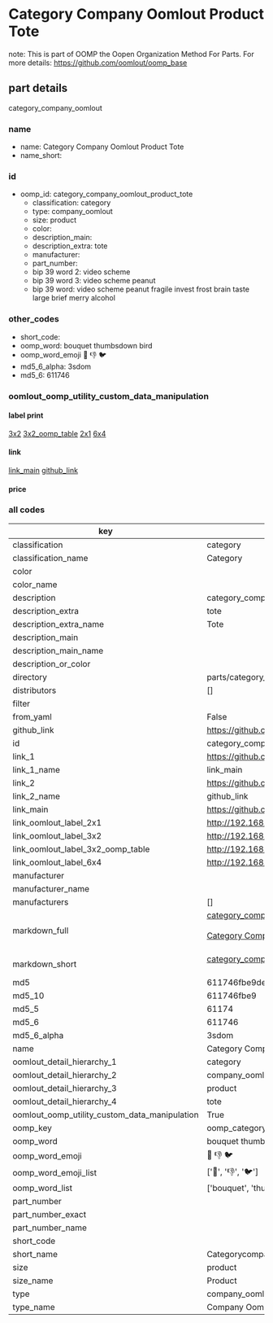 # Category Company Oomlout Product Tote  

note: This is part of OOMP the Oopen Organization Method For Parts. For more details: https://github.com/oomlout/oomp_base

##  part details



category_company_oomlout

### name
* name: Category Company Oomlout Product Tote
* name_short: 
### id
* oomp_id: category_company_oomlout_product_tote
  * classification: category
  * type: company_oomlout
  * size: product
  * color: 
  * description_main: 
  * description_extra: tote
  * manufacturer: 
  * part_number: 
  * bip 39 word 2: video scheme
  * bip 39 word 3: video scheme peanut
  * bip 39 word: video scheme peanut fragile invest frost brain taste large brief merry alcohol

### other_codes
* short_code: 
* oomp_word: bouquet thumbsdown bird
* oomp_word_emoji :bouquet: :thumbsdown: :bird:
* md5_6_alpha: 3sdom
* md5_6: 611746






### oomlout_oomp_utility_custom_data_manipulation
#### label print
[3x2](http://192.168.1.245:1112/?label=oomp%203sdom)
[3x2_oomp_table](http://192.168.1.107:1112/?label=oomp%203sdom)
[2x1](http://192.168.1.242:1112/?label=oomp%203sdom)
[6x4](http://192.168.1.55:1112/?label=oomp%203sdom)    

#### link

[link_main](https://github.com/oomlout/oomlout_oomp_current_version_messy/tree/main/parts/category_company_oomlout_product_tote) [github_link](https://github.com/oomlout/oomlout_oomp_part_src/tree/main/parts/category_company_oomlout_product_tote)                             

#### price







### all codes 
| key | value |  
| --- | --- |  
| classification | category |  
| classification_name | Category |  
| color |  |  
| color_name |  |  
| description | category_company_oomlout |  
| description_extra | tote |  
| description_extra_name | Tote |  
| description_main |  |  
| description_main_name |  |  
| description_or_color |   |  
| directory | parts/category_company_oomlout_product_tote |  
| distributors | [] |  
| filter |  |  
| from_yaml | False |  
| github_link | https://github.com/oomlout/oomlout_oomp_part_src/tree/main/parts/category_company_oomlout_product_tote |  
| id | category_company_oomlout_product_tote |  
| link_1 | https://github.com/oomlout/oomlout_oomp_current_version_messy/tree/main/parts/category_company_oomlout_product_tote |  
| link_1_name | link_main |  
| link_2 | https://github.com/oomlout/oomlout_oomp_part_src/tree/main/parts/category_company_oomlout_product_tote |  
| link_2_name | github_link |  
| link_main | https://github.com/oomlout/oomlout_oomp_current_version_messy/tree/main/parts/category_company_oomlout_product_tote |  
| link_oomlout_label_2x1 | http://192.168.1.242:1112/?label=oomp%203sdom |  
| link_oomlout_label_3x2 | http://192.168.1.245:1112/?label=oomp%203sdom |  
| link_oomlout_label_3x2_oomp_table | http://192.168.1.107:1112/?label=oomp%203sdom |  
| link_oomlout_label_6x4 | http://192.168.1.55:1112/?label=oomp%203sdom |  
| manufacturer |  |  
| manufacturer_name |  |  
| manufacturers | [] |  
| markdown_full | [category_company_oomlout_product_tote](https://github.com/oomlout/oomlout_oomp_current_version_messy/tree/main/parts/category_company_oomlout_product_tote)<br>[](https://github.com/oomlout/oomlout_oomp_current_version_messy/tree/main/parts/category_company_oomlout_product_tote)<br>[Category Company Oomlout Product Tote](https://github.com/oomlout/oomlout_oomp_current_version_messy/tree/main/parts/category_company_oomlout_product_tote)<br><br> |  
| markdown_short | [category_company_oomlout_product_tote](https://github.com/oomlout/oomlout_oomp_current_version_messy/tree/main/parts/category_company_oomlout_product_tote)<br><br> |  
| md5 | 611746fbe9de235d75baf5c743f02f9e |  
| md5_10 | 611746fbe9 |  
| md5_5 | 61174 |  
| md5_6 | 611746 |  
| md5_6_alpha | 3sdom |  
| name | Category Company Oomlout Product Tote |  
| oomlout_detail_hierarchy_1 | category |  
| oomlout_detail_hierarchy_2 | company_oomlout |  
| oomlout_detail_hierarchy_3 | product |  
| oomlout_detail_hierarchy_4 | tote |  
| oomlout_oomp_utility_custom_data_manipulation | True |  
| oomp_key | oomp_category_company_oomlout_product_tote |  
| oomp_word | bouquet thumbsdown bird |  
| oomp_word_emoji | :bouquet: :thumbsdown: :bird: |  
| oomp_word_emoji_list | [':bouquet:', ':thumbsdown:', ':bird:'] |  
| oomp_word_list | ['bouquet', 'thumbsdown', 'bird'] |  
| part_number |  |  
| part_number_exact |  |  
| part_number_name |  |  
| short_code |  |  
| short_name | Categorycompanyoomlout |  
| size | product |  
| size_name | Product |  
| type | company_oomlout |  
| type_name | Company Oomlout |  
